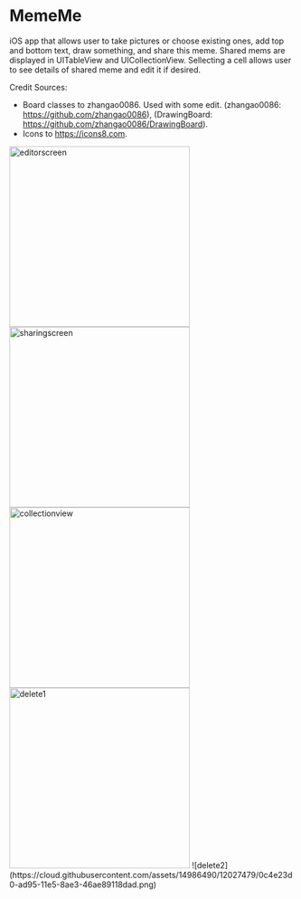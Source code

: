 # MemeMe

iOS app that allows user to take pictures or choose existing ones, add top and bottom text, draw something, and share this meme. Shared mems are displayed in UITableView and UICollectionView. Sellecting a cell allows user to see details of shared meme and edit it if desired.

Credit Sources:

 - Board classes to zhangao0086. Used with some edit. (zhangao0086: https://github.com/zhangao0086), (DrawingBoard: https://github.com/zhangao0086/DrawingBoard).
 - Icons to https://icons8.com.


<img width="319" alt="editorscreen" src="https://cloud.githubusercontent.com/assets/14986490/12027466/f55351be-ad94-11e5-877b-be2d7bc89110.png">
<img width="319" alt="sharingscreen" src="https://cloud.githubusercontent.com/assets/14986490/12027470/fd30df64-ad94-11e5-888a-6c87e7b0f8b1.png">
<img width="319" alt="collectionview" src="https://cloud.githubusercontent.com/assets/14986490/12027472/0054d10a-ad95-11e5-8afe-df51ada06a62.png">
<img width="319" alt="delete1" src="https://cloud.githubusercontent.com/assets/14986490/12027477/0501be70-ad95-11e5-8826-812b77645023.png">
![delete2](https://cloud.githubusercontent.com/assets/14986490/12027479/0c4e23d0-ad95-11e5-8ae3-46ae89118dad.png)
